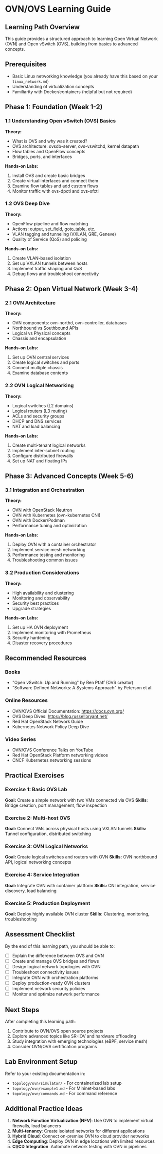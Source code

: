 # OVN/OVS Learning Guide

## Learning Path Overview

This guide provides a structured approach to learning Open Virtual Network (OVN) and Open vSwitch (OVS), building from basics to advanced concepts.

## Prerequisites

- Basic Linux networking knowledge (you already have this based on your `linux_network.md`)
- Understanding of virtualization concepts
- Familiarity with Docker/containers (helpful but not required)

## Phase 1: Foundation (Week 1-2)

### 1.1 Understanding Open vSwitch (OVS) Basics

**Theory:**
- What is OVS and why was it created?
- OVS architecture: ovsdb-server, ovs-vswitchd, kernel datapath
- Flow tables and OpenFlow concepts
- Bridges, ports, and interfaces

**Hands-on Labs:**
1. Install OVS and create basic bridges
2. Create virtual interfaces and connect them
3. Examine flow tables and add custom flows
4. Monitor traffic with ovs-dpctl and ovs-ofctl

### 1.2 OVS Deep Dive

**Theory:**
- OpenFlow pipeline and flow matching
- Actions: output, set_field, goto_table, etc.
- VLAN tagging and tunneling (VXLAN, GRE, Geneve)
- Quality of Service (QoS) and policing

**Hands-on Labs:**
1. Create VLAN-based isolation
2. Set up VXLAN tunnels between hosts
3. Implement traffic shaping and QoS
4. Debug flows and troubleshoot connectivity

## Phase 2: Open Virtual Network (Week 3-4)

### 2.1 OVN Architecture

**Theory:**
- OVN components: ovn-northd, ovn-controller, databases
- Northbound vs Southbound APIs
- Logical vs Physical concepts
- Chassis and encapsulation

**Hands-on Labs:**
1. Set up OVN central services
2. Create logical switches and ports
3. Connect multiple chassis
4. Examine database contents

### 2.2 OVN Logical Networking

**Theory:**
- Logical switches (L2 domains)
- Logical routers (L3 routing)
- ACLs and security groups
- DHCP and DNS services
- NAT and load balancing

**Hands-on Labs:**
1. Create multi-tenant logical networks
2. Implement inter-subnet routing
3. Configure distributed firewalls
4. Set up NAT and floating IPs

## Phase 3: Advanced Concepts (Week 5-6)

### 3.1 Integration and Orchestration

**Theory:**
- OVN with OpenStack Neutron
- OVN with Kubernetes (ovn-kubernetes CNI)
- OVN with Docker/Podman
- Performance tuning and optimization

**Hands-on Labs:**
1. Deploy OVN with a container orchestrator
2. Implement service mesh networking
3. Performance testing and monitoring
4. Troubleshooting common issues

### 3.2 Production Considerations

**Theory:**
- High availability and clustering
- Monitoring and observability
- Security best practices
- Upgrade strategies

**Hands-on Labs:**
1. Set up HA OVN deployment
2. Implement monitoring with Prometheus
3. Security hardening
4. Disaster recovery procedures

## Recommended Resources

### Books
- "Open vSwitch: Up and Running" by Ben Pfaff (OVS creator)
- "Software Defined Networks: A Systems Approach" by Peterson et al.

### Online Resources
- OVN/OVS Official Documentation: https://docs.ovn.org/
- OVS Deep Dives: https://blog.russellbryant.net/
- Red Hat OpenStack Network Guide
- Kubernetes Network Policy Deep Dive

### Video Series
- OVN/OVS Conference Talks on YouTube
- Red Hat OpenStack Platform networking videos
- CNCF Kubernetes networking sessions

## Practical Exercises

### Exercise 1: Basic OVS Lab
**Goal:** Create a simple network with two VMs connected via OVS
**Skills:** Bridge creation, port management, flow inspection

### Exercise 2: Multi-host OVS
**Goal:** Connect VMs across physical hosts using VXLAN tunnels
**Skills:** Tunnel configuration, distributed switching

### Exercise 3: OVN Logical Networks
**Goal:** Create logical switches and routers with OVN
**Skills:** OVN northbound API, logical networking concepts

### Exercise 4: Service Integration
**Goal:** Integrate OVN with container platform
**Skills:** CNI integration, service discovery, load balancing

### Exercise 5: Production Deployment
**Goal:** Deploy highly available OVN cluster
**Skills:** Clustering, monitoring, troubleshooting

## Assessment Checklist

By the end of this learning path, you should be able to:

- [ ] Explain the difference between OVS and OVN
- [ ] Create and manage OVS bridges and flows
- [ ] Design logical network topologies with OVN
- [ ] Troubleshoot connectivity issues
- [ ] Integrate OVN with orchestration platforms
- [ ] Deploy production-ready OVN clusters
- [ ] Implement network security policies
- [ ] Monitor and optimize network performance

## Next Steps

After completing this learning path:
1. Contribute to OVN/OVS open source projects
2. Explore advanced topics like SR-IOV and hardware offloading
3. Study integration with emerging technologies (eBPF, service mesh)
4. Consider OVN/OVS certification programs

## Lab Environment Setup

Refer to your existing documentation in:
- `topology/ovn/simulator/` - For containerized lab setup
- `topology/ovn/example1.md` - For Mininet-based labs
- `topology/ovn/commands.md` - For command reference

## Additional Practice Ideas

1. **Network Function Virtualization (NFV)**: Use OVN to implement virtual firewalls, load balancers
2. **Multi-tenancy**: Create isolated networks for different applications
3. **Hybrid Cloud**: Connect on-premise OVN to cloud provider networks
4. **Edge Computing**: Deploy OVN in edge locations with limited resources
5. **CI/CD Integration**: Automate network testing with OVN in pipelines

